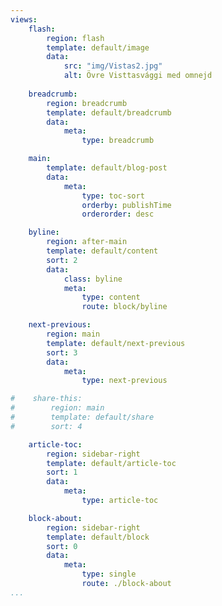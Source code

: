 ```yaml
---
views:
    flash:
        region: flash
        template: default/image
        data:
            src: "img/Vistas2.jpg"
            alt: Övre Visttasvággi med omnejd
            
    breadcrumb:
        region: breadcrumb
        template: default/breadcrumb
        data:
            meta: 
                type: breadcrumb

    main:
        template: default/blog-post
        data:
            meta:
                type: toc-sort
                orderby: publishTime
                orderorder: desc

    byline:
        region: after-main
        template: default/content
        sort: 2
        data:
            class: byline
            meta:
                type: content
                route: block/byline

    next-previous:
        region: main
        template: default/next-previous
        sort: 3
        data:
            meta: 
                type: next-previous

#    share-this:
#        region: main
#        template: default/share
#        sort: 4

    article-toc:
        region: sidebar-right
        template: default/article-toc
        sort: 1
        data:
            meta: 
                type: article-toc

    block-about:
        region: sidebar-right
        template: default/block
        sort: 0
        data:
            meta: 
                type: single
                route: ./block-about
...
```

